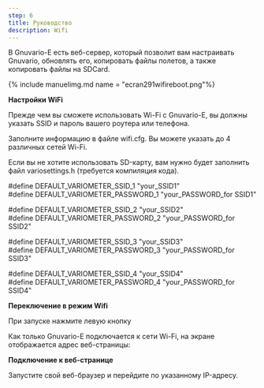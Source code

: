 ```yaml
---
step: 6
title: Руководство
description: Wifi
---
```


В Gnuvario-E есть веб-сервер, который позволит вам настраивать Gnuvario, обновлять его, копировать файлы полетов, а также копировать файлы на SDCard.
 
{% include manuelimg.md name = "ecran291wifireboot.png"%}

**Настройки WiFi**

Прежде чем вы сможете использовать Wi-Fi с Gnuvario-E, вы должны указать SSID и пароль вашего роутера или телефона.

Заполните информацию в файле wifi.cfg. Вы можете указать до 4 различных сетей Wi-Fi.

Если вы не хотите использовать SD-карту, вам нужно будет заполнить файл variosettings.h (требуется компиляция кода).


#define DEFAULT_VARIOMETER_SSID_1													"your_SSID1"   
#define DEFAULT_VARIOMETER_PASSWORD_1											"your_PASSWORD_for SSID1"   

#define DEFAULT_VARIOMETER_SSID_2													"your_SSID2"   
#define DEFAULT_VARIOMETER_PASSWORD_2											"your_PASSWORD_for SSID2"   

#define DEFAULT_VARIOMETER_SSID_3													"your_SSID3"   
#define DEFAULT_VARIOMETER_PASSWORD_3											"your_PASSWORD_for SSID3"   

#define DEFAULT_VARIOMETER_SSID_4													"your_SSID4"   
#define DEFAULT_VARIOMETER_PASSWORD_4											"your_PASSWORD_for SSID4"   

**Переключение в режим Wifi**

При запуске нажмите левую кнопку

Как только Gnuvario-E подключается к сети Wi-Fi, на экране отображается адрес веб-страницы:



**Подключение к веб-странице**

Запустите свой веб-браузер и перейдите по указанному IP-адресу.




